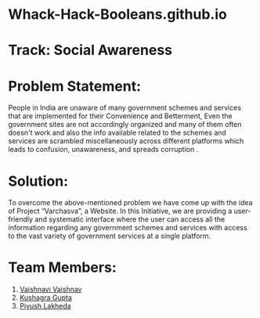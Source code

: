 # Whack-Hack-Booleans.github.io

# Track: Social Awareness

# Problem Statement:
  People in India are unaware of many government schemes and services that are implemented for 
  their Convenience and Betterment, Even the government sites are not accordingly organized and
  many of them often doesn't work and also the info available related to the schemes and services 
  are scrambled miscellaneously across different platforms which leads to confusion, unawareness, 
  and spreads corruption .
  
# Solution:
  To overcome the above-mentioned problem we have come up with the idea of Project “Varchasva”, 
  a Website. In this Initiative, we are providing a user-friendly and systematic interface where
  the user can access all the information regarding any government schemes and services with access
  to the vast variety of government services at a single platform.

# Team Members:
  1. [Vaishnavi Vaishnav](https://github.com/vaish27072001)
  2. [Kushagra Gupta](https://github.com/Guptakg2620)
  3. [Piyush Lakheda](https://github.com/piyushlakheda)
 
